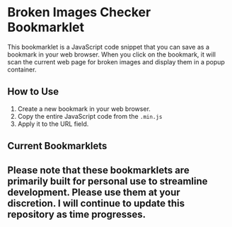 # Broken Images Checker Bookmarklet

This bookmarklet is a JavaScript code snippet that you can save as a bookmark in your web browser. When you click on the bookmark, it will scan the current web page for broken images and display them in a popup container.

## How to Use

1. Create a new bookmark in your web browser.
2. Copy the entire JavaScript code from the `.min.js`
3. Apply it to the URL field.

## Current Bookmarklets

## Please note that these bookmarklets are primarily built for personal use to streamline development. Please use them at your discretion. I will continue to update this repository as time progresses.
